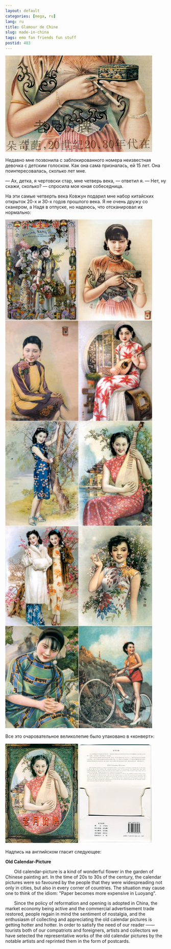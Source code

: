 ```yaml
---
layout: default
categories: [mega, ru]
lang: ru
title: Glamour de Chine
slug: made-in-china
tags: emo fan friends fun stuff 
postid: 483
---
```

<img src='/o_O/made-in-china/main.jpg' alt='Chinese cards'  width="460" height="302"/>

Недавно мне позвонила с заблокированного номера неизвестная девочка с детским голоском. Как она сама призналась, ей 15 лет. Она поинтересовалась, сколько лет мне. 

— Ах, детка, я чертовски стар, мне четверь века, — ответил я.
— Нет, ну скажи, сколько? — спросила моя юная собеседница.

На эти самые четверть века Ковжун подарил мне набор китайских открыток 20-х и 30-х годов прошлого века. <!--more-->Я не очень дружу со сканером, а Надя в отпуске, но надеюсь, что отсканировал их нормально:

<img src='/o_O/made-in-china/girls.jpg' alt='Китайские девчонки'  width="460" height="1594"/>

Все это очаровательное великолепие было упаковано в «конверт»:

<img src='/o_O/made-in-china/box2.jpg' alt='Во что одеваются девочки'  width="460" height="314"/>

Надпись на английском гласит следующее:

<b>Old Calendar-Picture</b>

&nbsp;&nbsp;&nbsp;&nbsp;&nbsp;&nbsp;&nbsp;Old calendar-picture is a kind of wonderful flower in the garden of Chinese painting art. In the time of 20s to 30s of the century, the calendar pictures were so favoured by the people that they were widespreading not only in cities, but also in every corner of countries. The situation may cause one to think of the idiom: "Paper becomes more expensive in Luoyang".

&nbsp;&nbsp;&nbsp;&nbsp;&nbsp;&nbsp;&nbsp;Since the policy of reformation and opening is adopted in China, the market economy being active and the commercial advertisement trade restored, people regain in mind the sentiment of nostalgia, and the enthusiasm of collecting and appreciating the old calendar pictures is getting hotter and hotter. In order to satisfy the need of our reader —— tourists both of our compatriots and foreigners, artists and collectors we have setected the representative works of the old calendar pictures by the notable artists and reprinted them in the form of postcards.